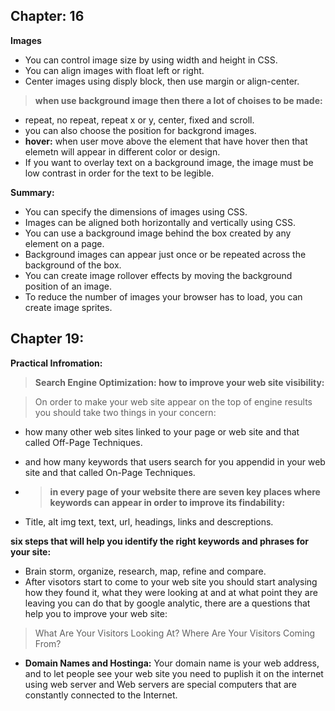 ## Chapter: 16

**Images**

- You can control image size by using width and height in CSS.
- You can align images with float left or right.
- Center images using disply block, then use margin or align-center.

> **when use background image then there a lot of choises to be made:**

- repeat, no repeat, repeat x or y, center, fixed and scroll.
- you can also choose the position for backgrond images.
- **hover:** when user move above the element that have hover then that elemetn will appear in different color or design.
- If you want to overlay text on a background image, the image must be low contrast in order for the text to be legible.

**Summary:**

- You can specify the dimensions of images using CSS.
- Images can be aligned both horizontally and vertically using CSS.
- You can use a background image behind the box created by any element on a page.
- Background images can appear just once or be repeated across the background of the box.
- You can create image rollover effects by moving the background position of an image.
- To reduce the number of images your browser has to load, you can create image sprites.

## Chapter 19:

**Practical Infromation:**

> **Search Engine Optimization: how to improve your web site visibility:**

> On order to make your web site appear on the top of engine results you should take two things in your concern:

- how many other web sites linked to your page or web site and that called Off-Page Techniques.
- and how many keywords that users search for you appendid in your web site and that called On-Page Techniques.

- > **in every page of your website there are seven key places where keywords can appear in order to improve its findability:**

- Title, alt img text, text, url, headings, links and descreptions.

**six steps that will help you identify the right keywords and phrases for your site:**

- Brain storm, organize, research, map, refine and compare.
- After visotors start to come to your web site you should start analysing how they found it, what they were looking at and at what point they are leaving you can do that by google analytic, there are a questions that help you to improve your web site:

> What Are Your Visitors Looking At?
> Where Are Your Visitors Coming From?
- **Domain Names and Hostinga:**  Your domain name is your web address, and to let people see your web site you need to puplish it on the internet using web server and Web servers are special computers that are constantly connected to the Internet.